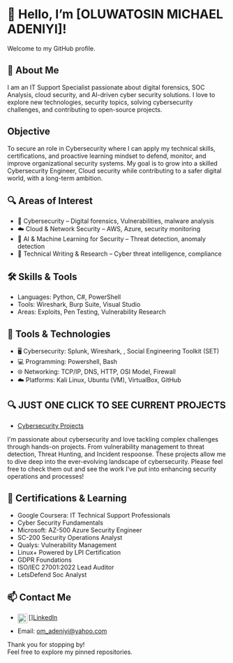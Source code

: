 # 👋 Hello, I’m [OLUWATOSIN MICHAEL ADENIYI]!

Welcome to my GitHub profile.

## 🚀 About Me
I am an IT Support Specialist passionate about digital forensics, SOC Analysis, cloud security, and AI-driven cyber security solutions. I love to explore new technologies, security topics, solving cybersecurity challenges, and contributing to open-source projects.

## Objective
To secure an role in Cybersecurity where I can apply my technical skills, certifications, and proactive learning mindset to defend, monitor, and improve organizational security systems. My goal is to grow into a skilled Cybersecurity Engineer, Cloud security while contributing to a safer digital world, with a long-term ambition.

## 🔍 Areas of Interest

- 🔐 Cybersecurity – Digital forensics, Vulnerabilities, malware analysis
- ☁️ Cloud & Network Security – AWS, Azure, security monitoring
- 🤖 AI & Machine Learning for Security – Threat detection, anomaly detection
- 📝 Technical Writing & Research – Cyber threat intelligence, compliance

## 🛠 Skills & Tools
- Languages: Python, C#, PowerShell  
- Tools: Wireshark, Burp Suite, Visual Studio  
- Areas: Exploits, Pen Testing, Vulnerability Research

## 🧰 Tools & Technologies

- 🖥️ Cybersecurity: Splunk, Wireshark, , Social Engineering Toolkit (SET)
- 💻 Programming: Powershell, Bash
- 🌐 Networking: TCP/IP, DNS, HTTP, OSI Model, Firewall
- ☁️ Platforms: Kali Linux, Ubuntu (VM), VirtualBox, GitHub

## 🔍 JUST ONE CLICK TO SEE CURRENT PROJECTS

-  [Cybersecurity Projects](https://github.com/Michaael01/SOC-Analyst-Lab)

I'm passionate about cybersecurity and love tackling complex challenges through hands-on projects. From vulnerability management to threat detection, Threat Hunting, and Incident respoonse. These projects allow me to dive deep into the ever-evolving landscape of cybersecurity. Please feel free to check them out and see the work I’ve put into enhancing security operations and processes! 

## 🔑 Certifications & Learning

- Google Coursera: IT Technical Support Professionals
- Cyber Security Fundamentals
- Microsoft: AZ-500 Azure Security Engineer
- SC-200 Security Operations Analyst
- Qualys: Vulnerability Management
- Linux+ Powered by LPI Certification 
- GDPR Foundations
- ISO/IEC 27001:2022 Lead Auditor
- LetsDefend Soc Analyst 

## 📫 Contact Me

- [<img align="left" alt=" | LinkedIn" width="22px" src="https://cdn.jsdelivr.net/npm/simple-icons@v3/icons/linkedin.svg" />][LinkedIn](https://www.linkedin.com/in/-adeniyi/)
  
- Email: om_adeniyi@yahoo.com  

Thank you for stopping by!  
Feel free to explore my pinned repositories.  
